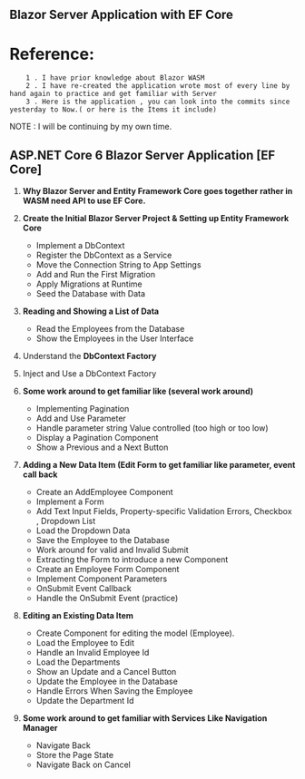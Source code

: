 ## Blazor Server Application with EF Core

# Reference:

	    1 . I have prior knowledge about Blazor WASM 
        2 . I have re-created the application wrote most of every line by hand again to practice and get familiar with Server 
        3 . Here is the application , you can look into the commits since yesterday to Now.( or here is the Items it include)

 NOTE : I will be continuing by my own time. 

## ASP.NET Core 6 Blazor Server Application [EF Core]  

1. **Why Blazor Server and Entity Framework Core goes together rather in WASM need API to use EF Core.**  

2. **Create the Initial Blazor Server Project &  Setting up Entity Framework Core** 
      - Implement a DbContext 
      - Register the DbContext as a Service 
      - Move the Connection String to App Settings 
      - Add and Run the First Migration 
      - Apply Migrations at Runtime 
      - Seed the Database with Data 

3. **Reading and Showing a List of Data** 
    - Read the Employees from the Database 
    - Show the Employees in the User Interface 

5. Understand the **DbContext Factory** 
6. Inject and Use a DbContext Factory 
7. **Some work around to get familiar like (several work around)** 
    - Implementing Pagination 
    - Add and Use Parameter 
    - Handle parameter string Value controlled (too high or too low) 
    - Display a Pagination Component 
    - Show a Previous and a Next Button 

8. **Adding a New Data Item (Edit Form to get familiar like parameter, event call back** 

    - Create an AddEmployee Component 
    - Implement a Form 
    - Add Text Input Fields, Property-specific Validation Errors, Checkbox , Dropdown List 
    - Load the Dropdown Data 
    - Save the Employee to the Database 
    - Work around for valid and Invalid Submit 
    - Extracting the Form to introduce a new Component 
    - Create an Employee Form Component 
    - Implement Component Parameters 
    - OnSubmit Event Callback 
    - Handle the OnSubmit Event (practice) 

9. **Editing an Existing Data Item** 

    - Create Component for editing the model (Employee). 
    - Load the Employee to Edit 
    - Handle an Invalid Employee Id 
    - Load the Departments 
    - Show an Update and a Cancel Button 
    - Update the Employee in the Database 
    - Handle Errors When Saving the Employee 
    - Update the Department Id 

10. **Some work around to get familiar with Services Like Navigation Manager** 

    -  Navigate Back  
    - Store the Page State  
    - Navigate Back on Cancel 

 

